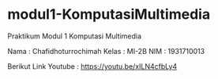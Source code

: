 # modul1-KomputasiMultimedia
Praktikum Modul 1 Komputasi Multimedia

Nama    : Chafidhoturrochimah
Kelas   : MI-2B
NIM     : 1931710013

Berikut Link Youtube :
https://youtu.be/xILN4cfbLy4 
